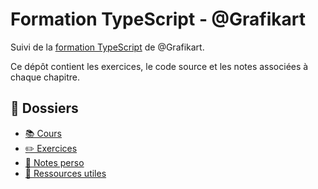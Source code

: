 # Formation TypeScript - @Grafikart

Suivi de la [formation TypeScript](https://grafikart.fr/formations/typescript) de @Grafikart.

Ce dépôt contient les exercices, le code source et les notes associées à chaque chapitre.

## 📂 Dossiers

- [📚 Cours](/Cours/00-suivi.md)
- [✏️ Exercices](/Exercices/)
- [📝 Notes perso](/notes.md)
- [🔗 Ressources utiles](/ressources.md)